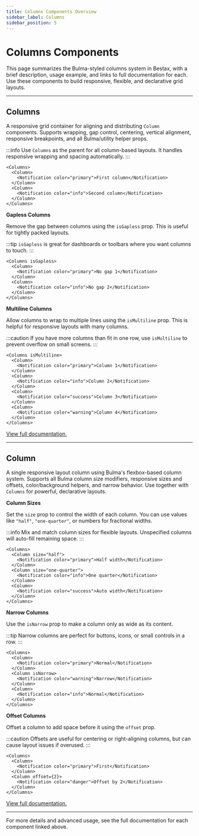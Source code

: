 ```yaml
---
title: Columns Components Overview
sidebar_label: Columns
sidebar_position: 5
---
```


# Columns Components

This page summarizes the Bulma-styled columns system in Bestax, with a brief description, usage example, and links to full documentation for each. Use these components to build responsive, flexible, and declarative grid layouts.

---

## Columns

A responsive grid container for aligning and distributing `Column` components. Supports wrapping, gap control, centering, vertical alignment, responsive breakpoints, and all Bulma/utility helper props.

:::info
Use `Columns` as the parent for all column-based layouts. It handles responsive wrapping and spacing automatically.
:::

```tsx live
<Columns>
  <Column>
    <Notification color="primary">First column</Notification>
  </Column>
  <Column>
    <Notification color="info">Second column</Notification>
  </Column>
</Columns>
```

**Gapless Columns**

Remove the gap between columns using the `isGapless` prop. This is useful for tightly packed layouts.

:::tip
`isGapless` is great for dashboards or toolbars where you want columns to touch.
:::

```tsx live
<Columns isGapless>
  <Column>
    <Notification color="primary">No gap 1</Notification>
  </Column>
  <Column>
    <Notification color="info">No gap 2</Notification>
  </Column>
</Columns>
```

**Multiline Columns**

Allow columns to wrap to multiple lines using the `isMultiline` prop. This is helpful for responsive layouts with many columns.

:::caution
If you have more columns than fit in one row, use `isMultiline` to prevent overflow on small screens.
:::

```tsx live
<Columns isMultiline>
  <Column>
    <Notification color="primary">Column 1</Notification>
  </Column>
  <Column>
    <Notification color="info">Column 2</Notification>
  </Column>
  <Column>
    <Notification color="success">Column 3</Notification>
  </Column>
  <Column>
    <Notification color="warning">Column 4</Notification>
  </Column>
</Columns>
```

[View full documentation.](../../api/columns)

---

## Column

A single responsive layout column using Bulma's flexbox-based column system. Supports all Bulma column size modifiers, responsive sizes and offsets, color/background helpers, and narrow behavior. Use together with `Columns` for powerful, declarative layouts.

**Column Sizes**

Set the `size` prop to control the width of each column. You can use values like `"half"`, `"one-quarter"`, or numbers for fractional widths.

:::info
Mix and match column sizes for flexible layouts. Unspecified columns will auto-fill remaining space.
:::

```tsx live
<Columns>
  <Column size="half">
    <Notification color="primary">Half width</Notification>
  </Column>
  <Column size="one-quarter">
    <Notification color="info">One quarter</Notification>
  </Column>
  <Column>
    <Notification color="success">Auto width</Notification>
  </Column>
</Columns>
```

**Narrow Columns**

Use the `isNarrow` prop to make a column only as wide as its content.

:::tip
Narrow columns are perfect for buttons, icons, or small controls in a row.
:::

```tsx live
<Columns>
  <Column>
    <Notification color="primary">Normal</Notification>
  </Column>
  <Column isNarrow>
    <Notification color="warning">Narrow</Notification>
  </Column>
  <Column>
    <Notification color="info">Normal</Notification>
  </Column>
</Columns>
```

**Offset Columns**

Offset a column to add space before it using the `offset` prop.

:::caution
Offsets are useful for centering or right-aligning columns, but can cause layout issues if overused.
:::

```tsx live
<Columns>
  <Column>
    <Notification color="primary">First</Notification>
  </Column>
  <Column offset={2}>
    <Notification color="danger">Offset by 2</Notification>
  </Column>
</Columns>
```

[View full documentation.](../../api/columns/column)

---

For more details and advanced usage, see the full documentation for each component linked above.
